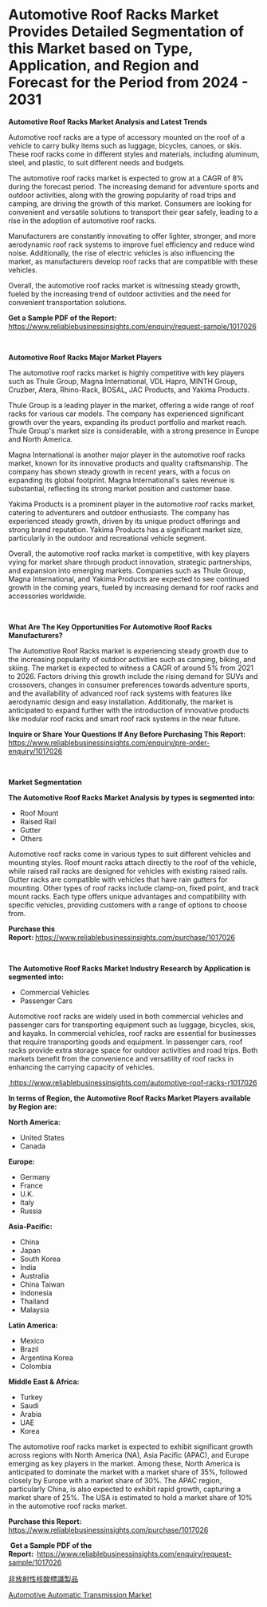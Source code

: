 <p><h1>Automotive Roof Racks Market Provides Detailed Segmentation of this Market based on Type, Application, and Region and Forecast for the Period from 2024 - 2031</h1></p><p><strong>Automotive Roof Racks Market Analysis and Latest Trends</strong></p>
<p><p>Automotive roof racks are a type of accessory mounted on the roof of a vehicle to carry bulky items such as luggage, bicycles, canoes, or skis. These roof racks come in different styles and materials, including aluminum, steel, and plastic, to suit different needs and budgets.</p><p>The automotive roof racks market is expected to grow at a CAGR of 8% during the forecast period. The increasing demand for adventure sports and outdoor activities, along with the growing popularity of road trips and camping, are driving the growth of this market. Consumers are looking for convenient and versatile solutions to transport their gear safely, leading to a rise in the adoption of automotive roof racks.</p><p>Manufacturers are constantly innovating to offer lighter, stronger, and more aerodynamic roof rack systems to improve fuel efficiency and reduce wind noise. Additionally, the rise of electric vehicles is also influencing the market, as manufacturers develop roof racks that are compatible with these vehicles.</p><p>Overall, the automotive roof racks market is witnessing steady growth, fueled by the increasing trend of outdoor activities and the need for convenient transportation solutions.</p></p>
<p><strong>Get a Sample PDF of the Report:&nbsp;</strong> <a href="https://www.reliablebusinessinsights.com/enquiry/request-sample/1017026">https://www.reliablebusinessinsights.com/enquiry/request-sample/1017026</a></p>
<p>&nbsp;</p>
<p><strong>Automotive Roof Racks Major Market Players</strong></p>
<p><p>The automotive roof racks market is highly competitive with key players such as Thule Group, Magna International, VDL Hapro, MINTH Group, Cruzber, Atera, Rhino-Rack, BOSAL, JAC Products, and Yakima Products. </p><p>Thule Group is a leading player in the market, offering a wide range of roof racks for various car models. The company has experienced significant growth over the years, expanding its product portfolio and market reach. Thule Group's market size is considerable, with a strong presence in Europe and North America.</p><p>Magna International is another major player in the automotive roof racks market, known for its innovative products and quality craftsmanship. The company has shown steady growth in recent years, with a focus on expanding its global footprint. Magna International's sales revenue is substantial, reflecting its strong market position and customer base.</p><p>Yakima Products is a prominent player in the automotive roof racks market, catering to adventurers and outdoor enthusiasts. The company has experienced steady growth, driven by its unique product offerings and strong brand reputation. Yakima Products has a significant market size, particularly in the outdoor and recreational vehicle segment.</p><p>Overall, the automotive roof racks market is competitive, with key players vying for market share through product innovation, strategic partnerships, and expansion into emerging markets. Companies such as Thule Group, Magna International, and Yakima Products are expected to see continued growth in the coming years, fueled by increasing demand for roof racks and accessories worldwide.</p></p>
<p>&nbsp;</p>
<p><strong>What Are The Key Opportunities For Automotive Roof Racks Manufacturers?</strong></p>
<p><p>The Automotive Roof Racks market is experiencing steady growth due to the increasing popularity of outdoor activities such as camping, biking, and skiing. The market is expected to witness a CAGR of around 5% from 2021 to 2026. Factors driving this growth include the rising demand for SUVs and crossovers, changes in consumer preferences towards adventure sports, and the availability of advanced roof rack systems with features like aerodynamic design and easy installation. Additionally, the market is anticipated to expand further with the introduction of innovative products like modular roof racks and smart roof rack systems in the near future.</p></p>
<p><strong>Inquire or Share Your Questions If Any Before Purchasing This Report:</strong> <a href="https://www.reliablebusinessinsights.com/enquiry/pre-order-enquiry/1017026">https://www.reliablebusinessinsights.com/enquiry/pre-order-enquiry/1017026</a></p>
<p>&nbsp;</p>
<p><strong>Market Segmentation</strong></p>
<p><strong>The Automotive Roof Racks Market Analysis by types is segmented into:</strong></p>
<p><ul><li>Roof Mount</li><li>Raised Rail</li><li>Gutter</li><li>Others</li></ul></p>
<p><p>Automotive roof racks come in various types to suit different vehicles and mounting styles. Roof mount racks attach directly to the roof of the vehicle, while raised rail racks are designed for vehicles with existing raised rails. Gutter racks are compatible with vehicles that have rain gutters for mounting. Other types of roof racks include clamp-on, fixed point, and track mount racks. Each type offers unique advantages and compatibility with specific vehicles, providing customers with a range of options to choose from.</p></p>
<p><strong>Purchase this Report:&nbsp;</strong><a href="https://www.reliablebusinessinsights.com/purchase/1017026">https://www.reliablebusinessinsights.com/purchase/1017026</a></p>
<p>&nbsp;</p>
<p><strong>The Automotive Roof Racks Market Industry Research by Application is segmented into:</strong></p>
<p><ul><li>Commercial Vehicles</li><li>Passenger Cars</li></ul></p>
<p><p>Automotive roof racks are widely used in both commercial vehicles and passenger cars for transporting equipment such as luggage, bicycles, skis, and kayaks. In commercial vehicles, roof racks are essential for businesses that require transporting goods and equipment. In passenger cars, roof racks provide extra storage space for outdoor activities and road trips. Both markets benefit from the convenience and versatility of roof racks in enhancing the carrying capacity of vehicles.</p></p>
<p><a href="https://www.reliablebusinessinsights.com/automotive-roof-racks-r1017026">&nbsp;https://www.reliablebusinessinsights.com/automotive-roof-racks-r1017026</a></p>
<p><strong>In terms of Region, the Automotive Roof Racks Market Players available by Region are:</strong></p>
<p>
    <p> <strong> North America: </strong>
        <ul>
            <li>United States</li>
            <li>Canada</li>
        </ul>
        </p> 
    <p> <strong> Europe: </strong>
        <ul>
            <li>Germany</li>
            <li>France</li>
            <li>U.K.</li>
            <li>Italy</li>
            <li>Russia</li>
        </ul>
        </p> 
    <p> <strong> Asia-Pacific: </strong>
        <ul>
            <li>China</li>
            <li>Japan</li>
            <li>South Korea</li>
            <li>India</li>
            <li>Australia</li>
            <li>China Taiwan</li>
            <li>Indonesia</li>
            <li>Thailand</li>
            <li>Malaysia</li>
        </ul>
        </p> 
    <p> <strong> Latin America: </strong>
        <ul>
            <li>Mexico</li>
            <li>Brazil</li>
            <li>Argentina Korea</li>
            <li>Colombia</li>
        </ul>
        </p> 
    <p> <strong> Middle East & Africa: </strong>
        <ul>
            <li>Turkey</li>
            <li>Saudi</li>
            <li>Arabia</li>
            <li>UAE</li>
            <li>Korea</li>
        </ul>
    </p>
    </p>
<p><p>The automotive roof racks market is expected to exhibit significant growth across regions with North America (NA), Asia Pacific (APAC), and Europe emerging as key players in the market. Among these, North America is anticipated to dominate the market with a market share of 35%, followed closely by Europe with a market share of 30%. The APAC region, particularly China, is also expected to exhibit rapid growth, capturing a market share of 25%. The USA is estimated to hold a market share of 10% in the automotive roof racks market.</p></p>
<p><strong>Purchase this Report: </strong><a href="https://www.reliablebusinessinsights.com/purchase/1017026">https://www.reliablebusinessinsights.com/purchase/1017026</a></p>
<p>&nbsp;<strong>Get a Sample PDF of the Report:&nbsp;&nbsp;</strong><a href="https://www.reliablebusinessinsights.com/enquiry/request-sample/1017026">https://www.reliablebusinessinsights.com/enquiry/request-sample/1017026</a></p>
<p><strong></strong></p>
<p><p><a href="https://github.com/oqxogxyvqe90775/Market-Research-Report-List-2/blob/main/2871599121892.md">非放射性核酸標識製品</a></p><p><a href="https://issuu.com/reportprime-2/docs/automotive-automatic-transmission-market-size-2030">Automotive Automatic Transmission Market</a></p></p>